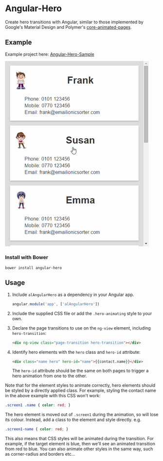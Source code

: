 Angular-Hero
============

Create hero transitions with Angular, similar to those implemented by Google's Material Design and Polymer's [core-animated-pages](https://www.polymer-project.org/docs/elements/core-elements.html#core-animated-pages).

## Example

Example project here: [Angular-Hero-Sample](https://github.com/DevAndyLee/Angular-Hero-Sample)

<img src="sample/angular-hero-sample.gif" />

### Install with Bower

```
bower install angular-hero
```

## Usage

1. Include `alAngularHero` as a dependency in your Angular app.

    ```js
    angular.module('app', ['alAngularHero'])
    ```

2. Include the supplied CSS file or add the `.hero-animating` style to your own.

3. Declare the page transitions to use on the `ng-view` element, including `hero-transition`:
    ```html
    <div ng-view class="page-transition hero-transition"></div>
    ```
4. Identify hero elements with the `hero` class and `hero-id` attribute:
    ```html
    <div class="name hero" hero-id="name">{{contact.name}}</div>
    ```

    The `hero-id` attribute should be the same on both pages to trigger a hero animation from one to the other.

Note that for the element styles to animate correctly, hero elements should be styled by a directly applied class.
For example, styling the contact name in the above example with this CSS won't work:
```css
.screen1 .name { color: red; }
```

The hero element is moved out of `.screen1` during the animation, so will lose its colour.
Instead, add a class to the element and style directly. e.g.
```css
.screen1-name { color: red; }
```

This also means that CSS styles will be animated during the transition.
For example, if the target element is blue, then we'll see an animated transition from red to blue.
You can also animate other styles in the same way, such as corner-radius and borders etc...
